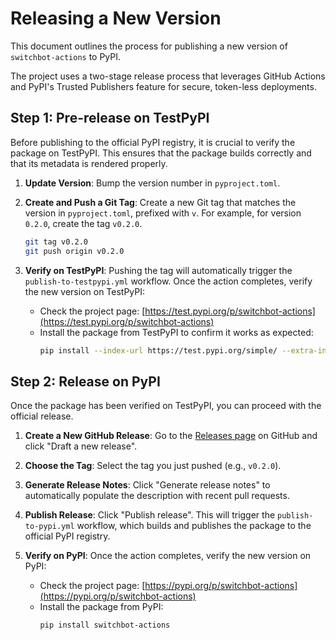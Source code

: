 # Releasing a New Version

This document outlines the process for publishing a new version of `switchbot-actions` to PyPI.

The project uses a two-stage release process that leverages GitHub Actions and PyPI's Trusted Publishers feature for secure, token-less deployments.

## Step 1: Pre-release on TestPyPI

Before publishing to the official PyPI registry, it is crucial to verify the package on TestPyPI. This ensures that the package builds correctly and that its metadata is rendered properly.

1.  **Update Version**: Bump the version number in `pyproject.toml`.

2.  **Create and Push a Git Tag**: Create a new Git tag that matches the version in `pyproject.toml`, prefixed with `v`. For example, for version `0.2.0`, create the tag `v0.2.0`.

    ```bash
    git tag v0.2.0
    git push origin v0.2.0
    ```

3.  **Verify on TestPyPI**: Pushing the tag will automatically trigger the `publish-to-testpypi.yml` workflow. Once the action completes, verify the new version on TestPyPI:
    - Check the project page: [https://test.pypi.org/p/switchbot-actions](https://test.pypi.org/p/switchbot-actions)
    - Install the package from TestPyPI to confirm it works as expected:
      ```bash
      pip install --index-url https://test.pypi.org/simple/ --extra-index-url https://pypi.org/simple switchbot-actions
      ```

## Step 2: Release on PyPI

Once the package has been verified on TestPyPI, you can proceed with the official release.

1.  **Create a New GitHub Release**: Go to the [Releases page](https://github.com/hnw/switchbot-actions/releases) on GitHub and click "Draft a new release".

2.  **Choose the Tag**: Select the tag you just pushed (e.g., `v0.2.0`).

3.  **Generate Release Notes**: Click "Generate release notes" to automatically populate the description with recent pull requests.

4.  **Publish Release**: Click "Publish release". This will trigger the `publish-to-pypi.yml` workflow, which builds and publishes the package to the official PyPI registry.

5.  **Verify on PyPI**: Once the action completes, verify the new version on PyPI:
    - Check the project page: [https://pypi.org/p/switchbot-actions](https://pypi.org/p/switchbot-actions)
    - Install the package from PyPI:
      ```bash
      pip install switchbot-actions
      ```
